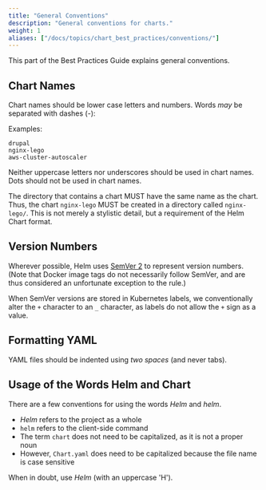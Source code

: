 ```yaml
---
title: "General Conventions"
description: "General conventions for charts."
weight: 1
aliases: ["/docs/topics/chart_best_practices/conventions/"]
---
```


This part of the Best Practices Guide explains general conventions.

## Chart Names

Chart names should be lower case letters and numbers. Words _may_ be separated
with dashes (-):

Examples:

```
drupal
nginx-lego
aws-cluster-autoscaler
```

Neither uppercase letters nor underscores should be used in chart names. Dots
should not be used in chart names.

The directory that contains a chart MUST have the same name as the chart. Thus,
the chart `nginx-lego` MUST be created in a directory called `nginx-lego/`. This
is not merely a stylistic detail, but a requirement of the Helm Chart format.

## Version Numbers

Wherever possible, Helm uses [SemVer 2](https://semver.org) to represent version
numbers. (Note that Docker image tags do not necessarily follow SemVer, and are
thus considered an unfortunate exception to the rule.)

When SemVer versions are stored in Kubernetes labels, we conventionally alter
the `+` character to an `_` character, as labels do not allow the `+` sign as a
value.

## Formatting YAML

YAML files should be indented using _two spaces_ (and never tabs).

## Usage of the Words Helm and Chart

There are a few conventions for using the words _Helm_ and _helm_.

- _Helm_ refers to the project as a whole
- `helm` refers to the client-side command
- The term `chart` does not need to be capitalized, as it is not a proper noun
- However, `Chart.yaml` does need to be capitalized because the file name is case sensitive

When in doubt, use _Helm_ (with an uppercase 'H').
